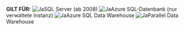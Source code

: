 <Token>**GILT FÜR:** ![Ja](media/yes.png)SQL Server (ab 2008) ![Ja](media/yes.png)Azure SQL-Datenbank (nur verwaltete Instanz) ![Ja](media/no.png)Azure SQL Data Warehouse ![Ja](media/yes.png)Parallel Data Warehouse</Token>